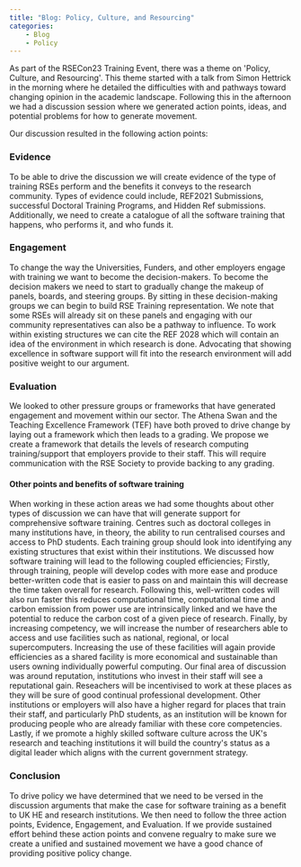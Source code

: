 ```yaml
---
title: "Blog: Policy, Culture, and Resourcing"
categories: 
    - Blog
    - Policy
---
```


As part of the RSECon23 Training Event, there was a theme on 'Policy, Culture, and Resourcing'.
This theme started with a talk from Simon Hettrick in the morning where he detailed the difficulties with and pathways toward changing opinion in the academic landscape.
Following this in the afternoon we had a discussion session where we generated action points, ideas, and potential problems for how to generate movement.

Our discussion resulted in the following action points:

### Evidence

To be able to drive the discussion we will create evidence of the type of training RSEs perform and the benefits it conveys to the research community.
Types of evidence could include, REF2021 Submissions, successful Doctoral Training Programs, and Hidden Ref submissions.
Additionally, we need to create a catalogue of all the software training that happens, who performs it, and who funds it.

### Engagement

To change the way the Universities, Funders, and other employers engage with training we want to become the decision-makers.
To become the decision makers we need to start to gradually change the makeup of panels, boards, and steering groups.
By sitting in these decision-making groups we can begin to build RSE Training representation.
We note that some RSEs will already sit on these panels and engaging with our community representatives can also be a pathway to influence.
To work within existing structures we can cite the REF 2028 which will contain an idea of the environment in which research is done.
Advocating that showing excellence in software support will fit into the research environment will add positive weight to our argument.

### Evaluation

We looked to other pressure groups or frameworks that have generated engagement and movement within our sector.
The Athena Swan and the Teaching Excellence Framework (TEF) have both proved to drive change by laying out a framework which then leads to a grading.
We propose we create a framework that details the levels of research computing training/support that employers provide to their staff.
This will require communication with the RSE Society to provide backing to any grading.

#### Other points and benefits of software training

When working in these action areas we had some thoughts about other types of discussion we can have that will generate support for comprehensive software training.
Centres such as doctoral colleges in many institutions have, in theory, the ability to run centralised courses and access to PhD students.
Each training group should look into identifying any existing structures that exist within their institutions.
We discussed how software training will lead to the following coupled efficiencies;
Firstly, through training, people will develop codes with more ease and produce better-written code that is easier to pass on and maintain this will decrease the time taken overall for research.
Following this, well-written codes will also run faster this reduces computational time, computational time and carbon emission from power use are intrinsically linked and we have the potential to reduce the carbon cost of a given piece of research.
Finally, by increasing competency, we will increase the number of researchers able to access and use facilities such as national, regional, or local supercomputers.
Increasing the use of these facilities will again provide efficiencies as a shared facility is more economical and sustainable than users owning individually powerful computing.
Our final area of discussion was around reputation, institutions who invest in their staff will see a reputational gain.
Reseachers will be incentivised to work at these places as they will be sure of good continual professional development.
Other institutions or employers will also have a higher regard for places that train their staff, and particularly PhD students, as an institution will be known for producing people who are already familiar with these core competencies.
Lastly, if we promote a highly skilled software culture across the UK's research and teaching institutions it will build the country's status as a digital leader which aligns with the current government strategy.

### Conclusion

To drive policy we have determined that we need to be versed in the discussion arguments that make the case for software training as a benefit to UK HE and research institutions.
We then need to follow the three action points, Evidence, Engagement, and Evaluation.
If we provide sustained effort behind these action points and convene regualry to make sure we create a unified and sustained movement we have a good chance of providing positive policy change.
